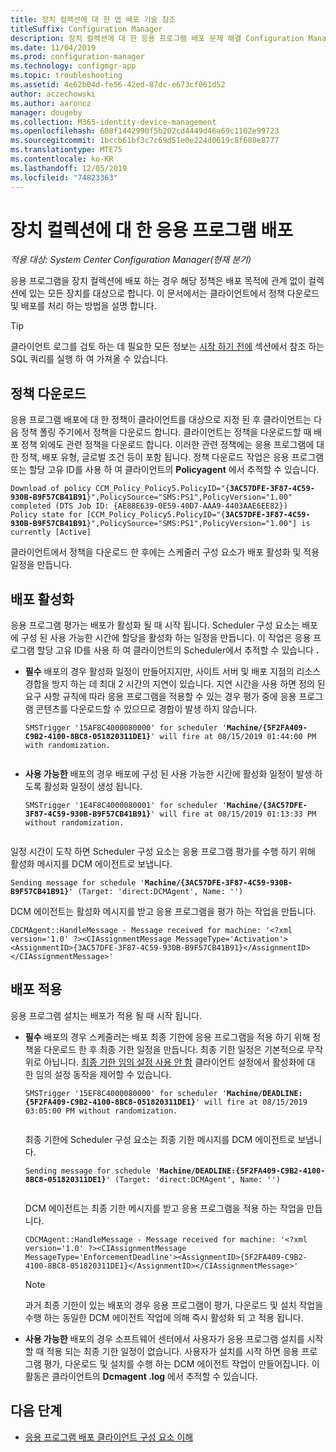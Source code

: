 ```yaml
---
title: 장치 컬렉션에 대 한 앱 배포 기술 참조
titleSuffix: Configuration Manager
description: 장치 컬렉션에 대 한 응용 프로그램 배포 문제 해결 Configuration Manager에 대 한 기술 참조입니다.
ms.date: 11/04/2019
ms.prod: configuration-manager
ms.technology: configmgr-app
ms.topic: troubleshooting
ms.assetid: 4e62b04d-fe56-42ed-87dc-e673cf061d52
author: aczechowski
ms.author: aaroncz
manager: dougeby
ms.collection: M365-identity-device-management
ms.openlocfilehash: 608f1442990f5b202cd4449d46a69c1102e99723
ms.sourcegitcommit: 1bccb61bf3c7c69d51e0e224d0619c8f608e8777
ms.translationtype: MTE75
ms.contentlocale: ko-KR
ms.lasthandoff: 12/05/2019
ms.locfileid: "74823363"
---
```

# <a name="application-deployment-for-device-collections"></a>장치 컬렉션에 대 한 응용 프로그램 배포

*적용 대상: System Center Configuration Manager(현재 분기)*

응용 프로그램을 장치 컬렉션에 배포 하는 경우 해당 정책은 배포 목적에 관계 없이 컬렉션에 있는 모든 장치를 대상으로 합니다. 이 문서에서는 클라이언트에서 정책 다운로드 및 배포를 처리 하는 방법을 설명 합니다.

> [!TIP]
> 클라이언트 로그를 검토 하는 데 필요한 모든 정보는 [시작 하기 전에](/sccm/apps/understand/app-deployment-technical-reference#before-you-begin) 섹션에서 참조 하는 SQL 쿼리를 실행 하 여 가져올 수 있습니다.

## <a name="policy-download"></a>정책 다운로드

응용 프로그램 배포에 대 한 정책이 클라이언트를 대상으로 지정 된 후 클라이언트는 다음 정책 폴링 주기에서 정책을 다운로드 합니다. 클라이언트는 정책을 다운로드할 때 배포 정책 외에도 관련 정책을 다운로드 합니다. 이러한 관련 정책에는 응용 프로그램에 대 한 정책, 배포 유형, 글로벌 조건 등이 포함 됩니다. 정책 다운로드 작업은 응용 프로그램 또는 할당 고유 ID를 사용 하 여 클라이언트의 **Policyagent** 에서 추적할 수 있습니다.

<pre><code class="lang-text">Download of policy CCM_Policy_Policy5.PolicyID="{<b>3AC57DFE-3F87-4C59-930B-B9F57CB41B91</b>}",PolicySource="SMS:PS1",PolicyVersion="1.00" completed (DTS Job ID: {AE88E639-0E59-40D7-AAA9-4403AAE6EE82})
Policy state for [CCM_Policy_Policy5.PolicyID="{<b>3AC57DFE-3F87-4C59-930B-B9F57CB41B91</b>}",PolicySource="SMS:PS1",PolicyVersion="1.00"] is currently [Active]
</code></pre>

클라이언트에서 정책을 다운로드 한 후에는 스케줄러 구성 요소가 배포 활성화 및 적용 일정을 만듭니다.

## <a name="deployment-activation"></a>배포 활성화

응용 프로그램 평가는 배포가 활성화 될 때 시작 됩니다. Scheduler 구성 요소는 배포에 구성 된 사용 가능한 시간에 할당을 활성화 하는 일정을 만듭니다. 이 작업은 응용 프로그램 할당 고유 ID를 사용 하 여 클라이언트의 Scheduler에서 추적할 수 있습니다 **.**

- **필수** 배포의 경우 활성화 일정이 만들어지지만, 사이트 서버 및 배포 지점의 리소스 경합을 방지 하는 데 최대 2 시간의 지연이 있습니다. 지연 시간을 사용 하면 정의 된 요구 사항 규칙에 따라 응용 프로그램을 적용할 수 있는 경우 평가 중에 응용 프로그램 콘텐츠를 다운로드할 수 있으므로 경합이 발생 하지 않습니다.

    <pre><code class="lang-text">SMSTrigger '15AF8C4000080000' for scheduler '<b>Machine/{5F2FA409-C9B2-4100-8BC8-051820311DE1}</b>' will fire at 08/15/2019 01:44:00 PM with randomization.
    </code></pre>

- **사용 가능한** 배포의 경우 배포에 구성 된 사용 가능한 시간에 활성화 일정이 발생 하도록 활성화 일정이 생성 됩니다.

    <pre><code class="lang-text">SMSTrigger '1E4F8C4000080001' for scheduler '<b>Machine/{3AC57DFE-3F87-4C59-930B-B9F57CB41B91}</b>' will fire at 08/15/2019 01:13:33 PM without randomization.
    </code></pre>

일정 시간이 도착 하면 Scheduler 구성 요소는 응용 프로그램 평가를 수행 하기 위해 활성화 메시지를 DCM 에이전트로 보냅니다.

<pre><code class="lang-text">Sending message for schedule '<b>Machine/{3AC57DFE-3F87-4C59-930B-B9F57CB41B91}</b>' (Target: 'direct:DCMAgent', Name: '')
</code></pre>

DCM 에이전트는 활성화 메시지를 받고 응용 프로그램을 평가 하는 작업을 만듭니다.

```text
CDCMAgent::HandleMessage - Message received for machine: '<?xml version='1.0' ?><CIAssignmentMessage MessageType='Activation'><AssignmentID>{3AC57DFE-3F87-4C59-930B-B9F57CB41B91}</AssignmentID></CIAssignmentMessage>'
```

## <a name="deployment-enforcement"></a>배포 적용

응용 프로그램 설치는 배포가 적용 될 때 시작 됩니다.

- **필수** 배포의 경우 스케줄러는 배포 최종 기한에 응용 프로그램을 적용 하기 위해 정책을 다운로드 한 후 최종 기한 일정을 만듭니다. 최종 기한 일정은 기본적으로 무작위로 아닙니다. [최종 기한 임의 설정 사용 안 함](/sccm/core/clients/deploy/about-client-settings#disable-deadline-randomization) 클라이언트 설정에서 활성화에 대 한 임의 설정 동작을 제어할 수 있습니다.

    <pre><code class="lang-text">SMSTrigger '15EF8C4000080000' for scheduler '<b>Machine/DEADLINE:{5F2FA409-C9B2-4100-8BC8-051820311DE1}</b>' will fire at 08/15/2019 03:05:00 PM without randomization.
    </code></pre>

    최종 기한에 Scheduler 구성 요소는 최종 기한 메시지를 DCM 에이전트로 보냅니다. 

    <pre><code class="lang-text">Sending message for schedule '<b>Machine/DEADLINE:{5F2FA409-C9B2-4100-8BC8-051820311DE1}</b>' (Target: 'direct:DCMAgent', Name: '')
    </code></pre>

    DCM 에이전트는 최종 기한 메시지를 받고 응용 프로그램을 적용 하는 작업을 만듭니다.
  
    ```text
    CDCMAgent::HandleMessage - Message received for machine: '<?xml version='1.0' ?><CIAssignmentMessage MessageType='EnforcementDeadline'><AssignmentID>{5F2FA409-C9B2-4100-8BC8-051820311DE1}</AssignmentID></CIAssignmentMessage>'
    ```

    > [!NOTE]
    > 과거 최종 기한이 있는 배포의 경우 응용 프로그램이 평가, 다운로드 및 설치 작업을 수행 하는 동일한 DCM 에이전트 작업에 의해 즉시 활성화 되 고 적용 됩니다.

- **사용 가능한** 배포의 경우 소프트웨어 센터에서 사용자가 응용 프로그램 설치를 시작할 때 적용 되는 최종 기한 일정이 없습니다. 사용자가 설치를 시작 하면 응용 프로그램 평가, 다운로드 및 설치를 수행 하는 DCM 에이전트 작업이 만들어집니다. 이 활동은 클라이언트의 **Dcmagent .log** 에서 추적할 수 있습니다.

## <a name="next-steps"></a>다음 단계

- [응용 프로그램 배포 클라이언트 구성 요소 이해](/sccm/apps/understand/client-components-technical-reference)
